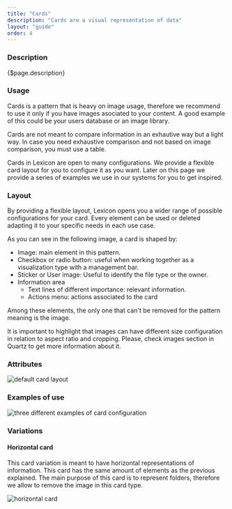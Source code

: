 ```yaml
---
title: "Cards"
description: "Cards are a visual representation of data"
layout: "guide"
order: 4
---
```


### Description

{$page.description}

### Usage
Cards is a pattern that is heavy on image usage, therefore we recommend to use it only if you have images asociated to your content. A good example of this could be your users database or an image library.

Cards are not meant to compare information in an exhautive way but a light way. In case you need exhaustive comparison and not based on image comparison, you must use a table.

Cards in Lexicon are open to many configurations. We provide a flexible card layout for you to configure it as you want. Later on this page we provide a series of examples we use in our systems for you to get inspired.

### Layout
By providing a flexible layout, Lexicon opens you a wider range of possible configurations for your card. Every element can be used or deleted adapting it to your specific needs in each use case.

As you can see in the following image, a card is shaped by:
* Image: main element in this pattern.
* Checkbox or radio button: useful when working together as a visualization type with a management bar.
* Sticker or User image: Useful to identify the file type or the owner.
* Information area
	* Text lines of different importance: relevant information.
	* Actions menu: actions associated to the card

Among these elements, the only one that can't be removed for the pattern meaning is the image.

It is important to highlight that images can have different size configuration in relation to aspect ratio and cropping. Please, check images section in Quartz to get more information about it.

### Attributes

![default card layout](/images/lexicon-1/cardLayout.png)

### Examples of use

![three different examples of card configuration](/images/lexicon-1/cardExample.png)

### Variations

#### Horizontal card

This card variation is meant to have horizontal representations of information. This card has the same amount of elements as the previous explained. The main purpose of this card is to represent folders, therefore we allow to remove the image in this card type.

![horizontal card](/images/lexicon-1/cardHorizontal.png)

